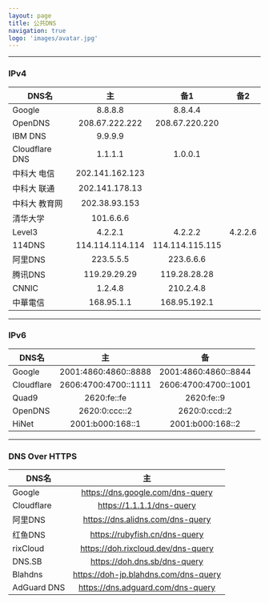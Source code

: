 ```yaml
---
layout: page
title: 公共DNS
navigation: true
logo: 'images/avatar.jpg'
---
```


---
### IPv4

| DNS名  |   主   |   备1   |   备2   |
| --------   | :-----:  | :-----:  | :-----:  |
| Google  | 8.8.8.8| 8.8.4.4 ||
| OpenDNS| 208.67.222.222|208.67.220.220||
| IBM DNS|9.9.9.9|        ||
|Cloudflare DNS|1.1.1.1|1.0.0.1||
|中科大 电信|202.141.162.123|||
|中科大 联通|202.141.178.13|||
|中科大 教育网|202.38.93.153|||
|清华大学|101.6.6.6|||
|Level3|4.2.2.1|4.2.2.2|4.2.2.6|
| 114DNS |114.114.114.114 | 114.114.115.115||
| 阿里DNS |223.5.5.5|223.6.6.6||
|腾讯DNS|119.29.29.29|119.28.28.28||
|CNNIC| 1.2.4.8|210.2.4.8||
|中華電信|168.95.1.1|168.95.192.1||

---
### IPv6

| DNS名  |   主   |   备   |
| --------   | :-----:  | :-----:  |
| Google  | 2001:4860:4860::8888 | 2001:4860:4860::8844 |
| Cloudflare  | 2606:4700:4700::1111 | 2606:4700:4700::1001 |
| Quad9  |   2620:fe::fe   |  2620:fe::9 |
| OpenDNS |  2620:0:ccc::2  |  2620:0:ccd::2  |
| HiNet | 2001:b000:168::1 | 2001:b000:168::2 |

---
### DNS Over HTTPS

| DNS名  |   主   |
| --------   | :-----:  |
| Google  | https://dns.google.com/dns-query  |
| Cloudflare  | https://1.1.1.1/dns-query  |
|阿里DNS|https://dns.alidns.com/dns-query|
| 红鱼DNS | https://rubyfish.cn/dns-query |
| rixCloud | https://doh.rixcloud.dev/dns-query |
| DNS.SB | https://doh.dns.sb/dns-query |
| Blahdns | https://doh-jp.blahdns.com/dns-query |
| AdGuard DNS | https://dns.adguard.com/dns-query |
